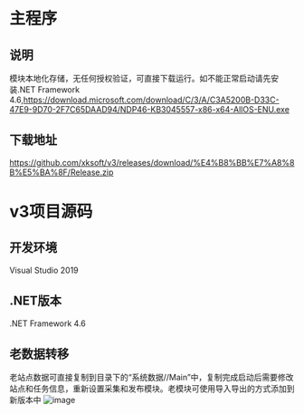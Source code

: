 # 主程序
## 说明
模块本地化存储，无任何授权验证，可直接下载运行。如不能正常启动请先安装.NET Framework 4.6,https://download.microsoft.com/download/C/3/A/C3A5200B-D33C-47E9-9D70-2F7C65DAAD94/NDP46-KB3045557-x86-x64-AllOS-ENU.exe
## 下载地址
https://github.com/xksoft/v3/releases/download/%E4%B8%BB%E7%A8%8B%E5%BA%8F/Release.zip
# v3项目源码
## 开发环境
Visual Studio 2019
## .NET版本
.NET Framework 4.6
## 老数据转移
老站点数据可直接复制到目录下的“系统数据//Main”中，复制完成启动后需要修改站点和任务信息，重新设置采集和发布模块。老模块可使用导入导出的方式添加到新版本中
![image](https://user-images.githubusercontent.com/24860541/138664082-b62aa07b-fa20-4e73-8761-6ec62a349e9b.png)
